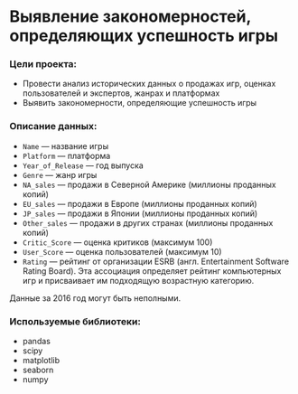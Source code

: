 # Выявление закономерностей, определяющих успешность игры

### Цели проекта:

- Провести анализ исторических данных о продажах игр, оценках пользователей и экспертов, жанрах и платформах
- Выявить закономерности, определяющие успешность игры

### Описание данных:
* `Name` — название игры
* `Platform` — платформа
* `Year_of_Release` — год выпуска
* `Genre` — жанр игры
* `NA_sales` — продажи в Северной Америке (миллионы проданных копий)
* `EU_sales` — продажи в Европе (миллионы проданных копий)
* `JP_sales` — продажи в Японии (миллионы проданных копий)
* `Other_sales` — продажи в других странах (миллионы проданных копий)
* `Critic_Score` — оценка критиков (максимум 100)
* `User_Score` — оценка пользователей (максимум 10)
* `Rating` — рейтинг от организации ESRB (англ. Entertainment Software Rating Board). Эта ассоциация определяет рейтинг компьютерных игр и присваивает им подходящую возрастную категорию.

Данные за 2016 год могут быть неполными.

### Используемые библиотеки:

- pandas
- scipy
- matplotlib
- seaborn
- numpy
